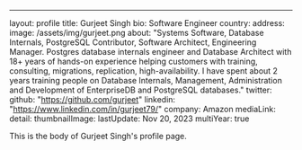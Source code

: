 ---
layout: profile
title: Gurjeet Singh
bio: Software Engineer
country: 
address: 
image: /assets/img/gurjeet.png
about: "Systems Software, Database Internals, PostgreSQL Contributor, Software Architect, Engineering Manager. Postgres database internals engineer and Database Architect with 18+ years of hands-on experience helping customers with training, consulting, migrations, replication, high-availability.  I have spent about 2 years training people on Database Internals, Management, Administration and Development of EnterpriseDB and PostgreSQL databases."
twitter: 
github: "https://github.com/gurjeet"
linkedin: "https://www.linkedin.com/in/gurjeet79/"
company: Amazon
mediaLink:
detail: 
thumbnailImage:
lastUpdate: Nov 20, 2023
multiYear: true

This is the body of Gurjeet Singh's profile page.
